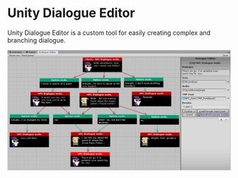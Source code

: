 # Unity Dialogue Editor

Unity Dialogue Editor is a custom tool for easily creating complex and branching dialogue. 


<p align="center">
<img src="docs_files/readme/tool.png"/>
</p>
